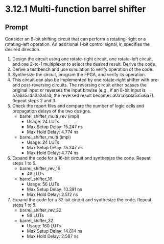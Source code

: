 # 3.12.1 Multi-function barrel shifter

## Prompt
Consider an 8-bit shifting circuit that can perform a rotating-right or a rotating-left operation. An additional 1-bit control signal, lr, specifies the desired direction.

1. Design the circuit using one rotate-right circuit, one rotate-left circuit, and one 2-to-1 multiplexer to select the desired result. Derive the code. 
2. Derive a testbench and use simulation to verify operation of the code. 
3. Synthesize the circuit, program the FPGA, and verify its operation. 
4. This circuit can also be implemented by one rotate-right shifter with pre-and post-reversing circuits. The reversing circuit either passes the original input or reverses the input bitwise (e.g., if an 8-bit input is a7a6a5a4a3a2a1a0, the reversed result becomes a0a1a2a3a5a5a6a7). Repeat steps 2 and 3. 
5. Check the report files and compare the number of logic cells and propagation delays of the two designs. 
   - barrel_shifter_multi_rev (impl)
     - Usage: 24 LUTs
     - Max Setup Delay: 15.247 ns
     - Max Hold Delay: 4.774 ns
   - barrel_shifter_multi (impl)
     - Usage: 24 LUTs
     - Max Setup Delay: 15.247 ns
     - Max Hold Delay: 4.774 ns
6. Expand the code for a 16-bit circuit and synthesize the code. Repeat steps 1 to 5.
   - barrel_shifter_rev_16
     - 48 LUTs
   - barrel_shifter_16
     - Usage: 56 LUTs
     - Max Setup Delay: 10.391 ns
     - Max Hold Delay: 2.512 ns
7. Expand the code for a 32-bit circuit and synthesize the code. Repeat steps 1 to 5.
   - barrel_shifter_rev_32
     - 96 LUTs
   - barrel_shifter_32
     - Usage: 160 LUTs
     - Max Setup Delay: 14.814 ns
     - Max Hold Delay: 2.587 ns